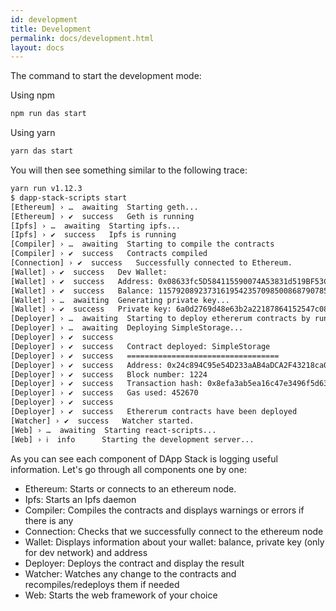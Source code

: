 ```yaml
---
id: development
title: Development
permalink: docs/development.html
layout: docs
---
```


The command to start the development mode:

Using npm
```sh
npm run das start
```

Using yarn
```sh
yarn das start
```

You will then see something similar to the following trace:

```sh
yarn run v1.12.3
$ dapp-stack-scripts start
[Ethereum] › …  awaiting  Starting geth...
[Ethereum] › ✔  success   Geth is running
[Ipfs] › …  awaiting  Starting ipfs...
[Ipfs] › ✔  success   Ipfs is running
[Compiler] › …  awaiting  Starting to compile the contracts
[Compiler] › ✔  success   Contracts compiled
[Connection] › ✔  success   Successfully connected to Ethereum.
[Wallet] › ✔  success   Dev Wallet:
[Wallet] › ✔  success   Address: 0x08633fc5D584115590074A53831d519BF53CA17e
[Wallet] › ✔  success   Balance: 115792089237316195423570985008687907853269984665640564039457.584007913129639927 Eth
[Wallet] › …  awaiting  Generating private key...
[Wallet] › ✔  success   Private key: 6a0d2769d48e63b2a22187864152547c083bfc2a5697e558b780e9bf8c464fea
[Deployer] › …  awaiting  Starting to deploy ethererum contracts by running migrate...
[Deployer] › …  awaiting  Deploying SimpleStorage...
[Deployer] › ✔  success   
[Deployer] › ✔  success   Contract deployed: SimpleStorage
[Deployer] › ✔  success   ==================================
[Deployer] › ✔  success   Address: 0x24c894C95e54D233aAB4aDCA2F43218ca02F353c
[Deployer] › ✔  success   Block number: 1224
[Deployer] › ✔  success   Transaction hash: 0x8efa3ab5ea16c47e3496f5d6308b7a6d69bafaded2d7aa87c11af1f6553b8d65
[Deployer] › ✔  success   Gas used: 452670
[Deployer] › ✔  success   
[Deployer] › ✔  success   Ethererum contracts have been deployed
[Watcher] › ✔  success   Watcher started.
[Web] › …  awaiting  Starting react-scripts...
[Web] › ℹ  info      Starting the development server...
```

As you can see each component of DApp Stack is logging useful information.
Let's go through all components one by one:

* Ethereum: Starts or connects to an ethereum node.
* Ipfs: Starts an Ipfs daemon
* Compiler: Compiles the contracts and displays warnings or errors if there is any
* Connection: Checks that we successfully connect to the ethereum node
* Wallet: Displays information about your wallet: balance, private key (only for dev network) and address
* Deployer: Deploys the contract and display the result
* Watcher: Watches any change to the contracts and recompiles/redeploys them if needed
* Web: Starts the web framework of your choice

